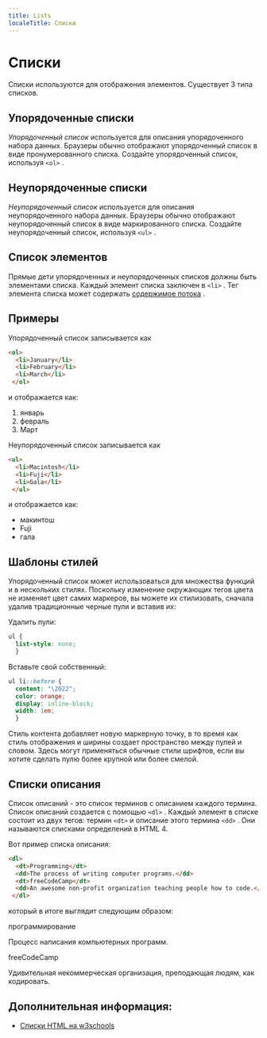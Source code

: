 ```yaml
---
title: Lists
localeTitle: Списки
---
```

# Списки

Списки используются для отображения элементов. Существует 3 типа списков.

## Упорядоченные списки

_Упорядоченный список_ используется для описания упорядоченного набора данных. Браузеры обычно отображают упорядоченный список в виде пронумерованного списка. Создайте упорядоченный список, используя `<ol>` .

## Неупорядоченные списки

_Неупорядоченный список_ используется для описания неупорядоченного набора данных. Браузеры обычно отображают неупорядоченный список в виде маркированного списка. Создайте неупорядоченный список, используя `<ul>` .

## Список элементов

Прямые дети упорядоченных и неупорядоченных списков должны быть элементами списка. Каждый элемент списка заключен в `<li>` . Тег элемента списка может содержать [содержимое потока](https://developer.mozilla.org/en-US/docs/Web/Guide/HTML/Content_categories#Flow_content) .

## Примеры

Упорядоченный список записывается как

```HTML
<ol> 
  <li>January</li> 
  <li>February</li> 
  <li>March</li> 
 </ol> 
```

и отображается как:

1.  январь
2.  февраль
3.  Март

Неупорядоченный список записывается как

```HTML
<ul> 
  <li>Macintosh</li> 
  <li>Fuji</li> 
  <li>Gala</li> 
 </ul> 
```

и отображается как:

*   макинтош
*   Fuji
*   гала

## Шаблоны стилей

Упорядоченный список может использоваться для множества функций и в нескольких стилях. Поскольку изменение окружающих тегов цвета не изменяет цвет самих маркеров, вы можете их стилизовать, сначала удалив традиционные черные пули и вставив их:

Удалить пули:

```CSS
ul { 
  list-style: none; 
  } 
```

Вставьте свой собственный:

```CSS
ul li::before { 
  content: "\2022"; 
  color: orange; 
  display: inline-block; 
  width: 1em; 
  } 
```

Стиль контента добавляет новую маркерную точку, в то время как стиль отображения и ширины создает пространство между пулей и словом. Здесь могут применяться обычные стили шрифтов, если вы хотите сделать пулю более крупной или более смелой.

## Списки описания

Список описаний - это список терминов с описанием каждого термина. Список описаний создается с помощью `<dl>` . Каждый элемент в списке состоит из двух тегов: термин `<dt>` и описание этого термина `<dd>` . Они называются списками определений в HTML 4.

Вот пример списка описания:

```HTML
<dl> 
  <dt>Programming</dt> 
  <dd>The process of writing computer programs.</dd> 
  <dt>freeCodeCamp</dt> 
  <dd>An awesome non-profit organization teaching people how to code.</dd> 
 </dl> 
```

который в итоге выглядит следующим образом:

программирование

Процесс написания компьютерных программ.

freeCodeCamp

Удивительная некоммерческая организация, преподающая людям, как кодировать.

## Дополнительная информация:

*   [Списки HTML на w3schools](https://www.w3schools.com/html/html_lists.asp)
